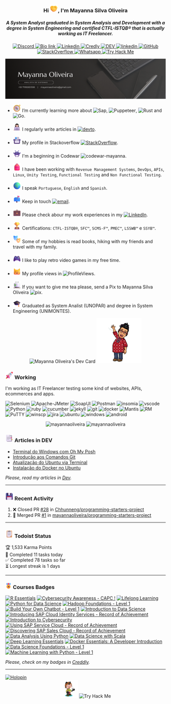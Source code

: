 <h3 align="center">Hi <img src="./img/handshake.png" alt="Handshake" width="25" height="25"/>, I'm Mayanna Silva Oliveira</h1>
<h5 align="center">A System Analyst graduated in System Analysis and Development with a degree in System Engineering and certified CTFL-ISTQB® that is actually working as IT Freelancer.
</h3>

<p align="center">
    <a href="https://discordapp.com/users/728043170226503721">
    <img alt="Discord" src="https://img.shields.io/badge/Discord_mayannaoliveira-%235865F2.svg?style=flat&logo=discord&logoColor=white"/>
    </a>
    <a href="https://bio.link/mayanna">
    <img alt="Bio link" src="https://img.shields.io/badge/Bio%20Link-000000.svg?style=flat&logo=Bio-Link&logoColor=white"/>
    </a>
    <a href="https://www.linkedin.com/in/mayannaoliveira/">
    <img alt="Linkedin" src="https://img.shields.io/badge/linkedin-%230077B5.svg?style=flat&logo=linkedin&logoColor=white"/>
    </a>
    <a href="https://www.credly.com/users/mayannaoliveira/">
    <img alt="Credly" src="https://img.shields.io/badge/Credly-FF6B00.svg?style=flat&logo=Credly&logoColor=white"/>
    </a>
    <a href="https://dev.to/mayannaoliveira">
    <img alt="DEV" src="https://img.shields.io/badge/dev.to-0A0A0A.svg?style=flat&logo=devdotto&logoColor=white"/>
    </a>
    <a href=mailto:mayannasoliveira@gmail.com>
    <img alt="linkedin" src="https://img.shields.io/badge/Gmail-EA4335.svg?style=flat&logo=Gmail&logoColor=white"/>
    </a>
    <a href="https://github.com/mayannaoliveira">
    <img alt="GitHub" src="https://img.shields.io/badge/GitHub-181717.svg?style=flat&logo=GitHub&logoColor=white"/>
    </a>
    <a href="https://stackoverflow.com/users/16884312/mayanna">
    <img alt="StackOverflow" src="https://img.shields.io/badge/Stack%20Overflow-F58025.svg?style=flat&logo=Stack-Overflow&logoColor=white"/>
    </a>
    <a href="https://wa.me/5571992651308">
    <img alt="Whatsapp" src="https://img.shields.io/badge/Whatsapp%20+5571992651308-green.svg?style=flat&logo=Whatsapp&logoColor=white">    
    </a>
      <a href="https://tryhackme.com/p/mayannait">
    <img alt="Try Hack Me" src="https://img.shields.io/badge/TryHackMe-212C42.svg?style=flat&logo=TryHackMe&logoColor=white"/>
    </a>
</p> 

<p align="center">
    <a href="https://bio.link/mayanna">
    <img alt="Mayanna Oliveira" src="img/cover.png"/>
    </a></p> 

- <img src="./img/compass.png" alt="Compass" width="25" height="25"/> I’m currently learning more about ![Sap](https://img.shields.io/badge/SAP-0FAAFF.svg?style=flat&logo=SAP&logoColor=white), ![Puppeteer](https://img.shields.io/badge/Puppeteer-40B5A4.svg?style=flat&logo=Puppeteer&logoColor=white), ![Rust](https://img.shields.io/badge/Rust-000000.svg?style=flat&logo=Rust&logoColor=white) and ![Go](https://img.shields.io/badge/Go-00ADD8.svg?style=flat&logo=Go&logoColor=white).
- <img src="./img/tech-girl.png" alt="Tech" width="25" height="25"/> I regularly write articles in [![devto](https://img.shields.io/badge/DEV-0A0A0A.svg?style=flat&logo=devdotto&logoColor=white)](https://dev.to/mayannaoliveira).

- <img src="./img/card.png" alt="Card" width="25" height="25"/> My profile in Stackoverflow [![StackOverflow](https://stackoverflow-badge.onrender.com/api/StackOverflowBadge/16884312)](https://stackoverflow.com/users/16884312/mayanna).

- <img src="./img/alien.png" alt="Alien" width="25" height="25"/>  I'm a beginning in Codewar ![codewar-mayanna](https://www.codewars.com/users/mayannaoliveira/badges/micro).

- <img src="./img/backpack.png" alt="Backpack" width="25" height="25"/> I have been working with `Revenue Management Systems`, `DevOps`,  `APIs`, `Linux`, `Unity Testing`, `Functional Testing` and `Non Functional Testing`.

- <img src="./img/globe.png" alt="Globe" width="25" height="25"/> I speak `Portuguese`, `English` and `Spanish`.

- <img src="./img/mailbox.png" alt="Closed Mailbox with Raised Flag" width="25" height="25"/> Keep in touch [![email](https://img.shields.io/badge/mayannasoliveira@gmail.com-EA4335.svg?style=flat&logo=Gmail&logoColor=white)](mailto:mayannasoliveira@gmail.com).
  
- <img src="./img/briefcase.png" alt="Briefcase" width="25" height="25"/> Please check abour my work experiences in my [![LinkedIn](https://img.shields.io/badge/LinkedIn-0A66C2.svg?style=flat&logo=LinkedIn&logoColor=white)](https://www.linkedin.com/in/mayannaoliveira/).

- <img src="./img/trophy.png" alt="Trophy" width="25" height="25"/> Certifications: `CTFL-ISTQB®`, `SFC™`, `SCMS-F™`, `PMEC™`, `LSSWB™` e `SSYB™`.

- <img src="./img/arts.png" alt="Arts" width="25" height="25"/> Some of my hobbies is read books, hiking with my friends and travel with my family.

- <img src="./img/game.png" alt="Game" width="25" height="25"/> I like to play retro video games in my free time.
  
- <img src="./img/cat.png" alt="Cat" width="25" height="25"/> My profile views in ![ProfileViews](https://komarev.com/ghpvc/?username=mayannaoliveira&label=Github&color=0e75b6&style=flat&logo=github).

- <img src="./img/tea.png" alt="Tea" width="25" height="25"/> If you want to give me tea please, send a Pix to Mayanna Silva Oliveira ![pix](https://img.shields.io/badge/Pix-mayannait@gmail.com-77B6A8.svg?style=flat&logo=Pix&logoColor=white).

- <img src="./img/graduation.png" alt="Graduation Cap" width="25" height="25"/> Graduated as System Analist (UNOPAR) and degree in System Engineering (UNIMONTES).

<div class="row" align="center">
  <div class="column">
    <!-- <img src="https://stackoverflow-card.vercel.app/?userID=16884312&theme=stackoverflow-dark" style="width:51%"> -->
   <!-- <img src="https://github-profile-trophy.vercel.app/?username=mayannaoliveira&theme=monokai&row=2&column=3" alt="mayannaoliveira" style="width:35%"> -->
    <img src="https://api.daily.dev/devcards/v2/vaxu1YcJUD9Ciru3l9X6S.png?type=default&r=u0h" width="180" alt="Mayanna Oliveira's Dev Card"/>
    <img src="./img/hello.png" style="width:28%"> 
  </div>
</div>
 
<h3 align="left"><img src="./img/rocket.png" alt="Rocket" width="25" height="25"/> Working</h3> 
<p>
I'm working as IT Freelancer testing some kind of websites, APIs, ecommerces and apps.
</p>

  ![Selenium](https://img.shields.io/badge/Selenium-43B02A.svg?style=flat&logo=Selenium&logoColor=white) ![Apache-JMeter](https://img.shields.io/badge/Apache%20JMeter-D22128.svg?style=flat&logo=Apache-JMeter&logoColor=white) ![SoapUI](https://img.shields.io/badge/SoapUI-yellow.svg?style=flat&logo=Swagger&logoColor=black) ![Postman](https://img.shields.io/badge/Postman-DD3A0A.svg?style=flat&logo=Postman&logoColor=white) ![insomia](https://img.shields.io/badge/Insomnia-4000BF.svg?style=flat&logo=Insomnia&logoColor=white) ![vscode](https://img.shields.io/badge/Visual%20Studio%20Code-007ACC.svg?style=flat&logo=Visual-Studio-Code&logoColor=white) ![Python](https://img.shields.io/badge/Python-3776AB.svg?style=flat&logo=Python&logoColor=white) ![ruby](https://img.shields.io/badge/Ruby-CC342D.svg?style=flat&logo=Ruby&logoColor=white) ![cucumber](https://img.shields.io/badge/Cucumber-23D96C.svg?style=flat&logo=Cucumber&logoColor=white) ![jekyll](https://img.shields.io/badge/Jekyll-CC0000.svg?style=flat&logo=Jekyll&logoColor=white) ![git](https://img.shields.io/badge/Git-F05032.svg?style=flat&logo=Git&logoColor=white) ![docker](https://img.shields.io/badge/Docker-2496ED.svg?style=flat&logo=Docker&logoColor=white) ![Mantis](https://custom-icon-badges.demolab.com/badge/Mantis%20Bug%20Tracker-557C55.svg?logo=bug) ![RM](https://custom-icon-badges.demolab.com/badge/Revenue%20Management-blue.svg?logo=devices) ![PuTTY](https://custom-icon-badges.demolab.com/badge/PuTTY-grey.svg?logo=code-square) ![winscp](https://custom-icon-badges.demolab.com/badge/WinSCP-blue.svg?logo=arrow-switch) ![jira](https://img.shields.io/badge/Jira%20Software-0052CC.svg?style=flat&logo=Jira-Software&logoColor=white) ![ubuntu](https://img.shields.io/badge/Ubuntu-E95420.svg?style=flat&logo=Ubuntu&logoColor=white) ![windows](https://img.shields.io/badge/Windows-0078D4.svg?style=flat&logo=Windows&logoColor=white) ![android](https://img.shields.io/badge/Android-3DDC84.svg?style=flat&logo=Android&logoColor=white)
  
<div class="row" align="center">
  <div class="column">
    <img src="https://awesome-github-stats.azurewebsites.net/user-stats/mayannaoliveira?cardType=github&theme=dark&preferLogin=false" alt="mayannaoliveira" style="width:49%">
    <img src="https://github-readme-stats.vercel.app/api/top-langs?username=mayannaoliveira&show_icons=true&theme=dark&locale=en&layout=compact" alt="mayannaoliveira" style="width:40%">
  </div>
</div>

<h3 align="left"><img src="./img/tabs.png" alt="Tabs" width="25" height="25"/> Articles in DEV </h3>

 <!-- BLOG-POST-LIST:START -->
- [Terminal do Windows com Oh My Posh](https://dev.to/mayannaoliveira/terminal-do-windows-com-oh-my-posh-14jm)
- [Introdução aos Comandos Git](https://dev.to/mayannaoliveira/introducao-aos-comandos-git-3am7)
- [Atualização do Ubuntu via Terminal](https://dev.to/mayannaoliveira/atualizacao-do-ubuntu-via-terminal-2mp9)
- [Instalação do Docker no Ubuntu](https://dev.to/mayannaoliveira/instalacao-do-docker-no-ubuntu-3jej)
<!-- BLOG-POST-LIST:END -->

_Please, read my articles in [Dev](https://dev.to/mayannaoliveira)._

--- 

<h3 align="left"><img src="./img/disk.png" alt="Disk" width="25" height="25"/> Recent Activity </h3>

<!--START_SECTION:activity-->
1. ❌ Closed PR [#28](https://github.com/Chhunneng/programming-starters-project/pull/28) in [Chhunneng/programming-starters-project](https://github.com/Chhunneng/programming-starters-project)
2. 🎉 Merged PR [#1](https://github.com/mayannaoliveira/programming-starters-project/pull/1) in [mayannaoliveira/programming-starters-project](https://github.com/mayannaoliveira/programming-starters-project)
<!--END_SECTION:activity-->

---

<!-- status do todoist -->
<h3 align="left"><img src="./img/clip.png" alt="clip" width="25" height="25"/> Todoist Status </h3>

<!-- TODO-IST:START -->
🏆  1,533 Karma Points           
🌸  Completed 11 tasks today           
✅  Completed 78 tasks so far           
⏳  Longest streak is 1 days
<!-- TODO-IST:END -->

---

<h3 align="left"><img src="./img/medal.png" alt="Creddly" width="20" height="20"/> Courses Badges </h3>

<!--START_SECTION:badges-->
[![R Essentials](https://images.credly.com/size/110x110/images/14a1c1e0-f580-4034-a910-a33043d6af12/blob)](http://www.credly.com/badges/cdfcaf81-75fa-411b-bf3c-0720ba74fff5 "R Essentials")
[![Cybersecurity Awareness - CAPC !](https://images.credly.com/size/110x110/images/712a773b-9acc-4bc8-90fa-6afdfc95da1e/image.png)](http://www.credly.com/badges/fbb2409d-ea33-4160-9d41-d21f381b5cdf "Cybersecurity Awareness - CAPC !")
[![Lifelong Learning](https://images.credly.com/size/110x110/images/21e16d4d-d2df-46e6-9098-526caab49e63/blob)](http://www.credly.com/badges/50d4b21c-f790-4450-a03c-6ea5d7bbc1c1 "Lifelong Learning")
[![Python for Data Science](https://images.credly.com/size/110x110/images/b40db465-587f-45eb-a854-af8630a630e7/blob)](http://www.credly.com/badges/6c1fbf57-b2d7-4b59-8179-995a3a39491a "Python for Data Science")
[![Hadoop Foundations - Level 1](https://images.credly.com/size/110x110/images/1e55ec7d-b57d-4ecf-92d4-d3b7887977ad/blob)](http://www.credly.com/badges/73ca3db7-9bbe-485f-9467-92a1b64fae2a "Hadoop Foundations - Level 1")
[![Build Your Own Chatbot - Level 1](https://images.credly.com/size/110x110/images/745b7433-8c95-4978-87ed-a5b280fcb1aa/blob)](http://www.credly.com/badges/32426096-8231-4933-a14a-b6d76e798d24 "Build Your Own Chatbot - Level 1")
[![Introduction to Data Science](https://images.credly.com/size/110x110/images/b38a42e0-dc58-4ce2-b6c0-28d978e8aaad/image.png)](http://www.credly.com/badges/2f9a56fc-fb07-4a95-b566-16b3386d2bb0 "Introduction to Data Science")
[![Introducing SAP Cloud Identity Services - Record of Achievement](https://images.credly.com/size/110x110/images/2e4ec64c-caf6-4830-8cb7-116b1b1fb148/blob)](http://www.credly.com/badges/096182da-a881-4c14-b0c5-4f201e2fdb4a "Introducing SAP Cloud Identity Services - Record of Achievement")
[![Introduction to Cybersecurity](https://images.credly.com/size/110x110/images/af8c6b4e-fc31-47c4-8dcb-eb7a2065dc5b/I2CS__1_.png)](http://www.credly.com/badges/08297a6f-c74c-42b0-a027-5d6eddae7f6b "Introduction to Cybersecurity")
[![Using SAP Service Cloud - Record of Achievement](https://images.credly.com/size/110x110/images/e2e22385-072e-445c-b3e8-c671f5d4df6a/image.png)](http://www.credly.com/badges/3a5891cc-38e3-4ca8-99bd-f65f23237172 "Using SAP Service Cloud - Record of Achievement")
[![Discovering SAP Sales Cloud - Record of Achievement](https://images.credly.com/size/110x110/images/c13b43b2-b541-447a-80b6-cceaea41f70c/image.png)](http://www.credly.com/badges/7432901d-f747-4168-baec-12f3c854d383 "Discovering SAP Sales Cloud - Record of Achievement")
[![Data Analysis Using Python](https://images.credly.com/size/110x110/images/f5bb6420-710c-4508-bd1f-df3a9d3fafb0/blob)](http://www.credly.com/badges/0df4cec0-9087-441b-bc64-abafd664993f "Data Analysis Using Python")
[![Data Science with Scala](https://images.credly.com/size/110x110/images/31161e97-2afe-4b28-9a63-0fc788de0f69/blob)](http://www.credly.com/badges/c4f51279-4c7c-48dc-9665-98afe8e6cc4e "Data Science with Scala")
[![Deep Learning Essentials](https://images.credly.com/size/110x110/images/ef4b79d9-5b12-4d26-b4f2-a8fc22b0351b/blob)](http://www.credly.com/badges/25ac4b76-ebea-4d01-8933-a038ff6569ee "Deep Learning Essentials")
[![Docker Essentials: A Developer Introduction](https://images.credly.com/size/110x110/images/b0c5445a-72a2-46ce-a599-96147e210efb/blob)](http://www.credly.com/badges/5f3e704e-4369-4010-b50c-5168db1fa98a "Docker Essentials: A Developer Introduction")
[![Data Science Foundations - Level 1](https://images.credly.com/size/110x110/images/5950e6bd-1d0b-40f0-9313-4b2fa36622ce/blob)](http://www.credly.com/badges/04760ec1-b407-4860-b17c-35167bff17e2 "Data Science Foundations - Level 1")
[![Machine Learning with Python - Level 1](https://images.credly.com/size/110x110/images/ede27d34-ab6b-4eef-8808-f266564df2a2/blob)](http://www.credly.com/badges/64d372d7-bb00-44d4-88e6-afb2ff74d620 "Machine Learning with Python - Level 1")
<!--END_SECTION:badges-->

_Please, check on my badges in [Creddly](https://www.credly.com/users/mayannaoliveira)._
 
---

<!-- Holopin Board -->
<a href="https://holopin.io/@mayannaoliveira">
    <img src="https://holopin.me/mayannaoliveira" alt="Holopin "align="center"/>
</a>

<!-- Status do repositório
<p align="center">
<a href="https://github.com/mayannaoliveira/mayannaoliveira"><img src="https://img.shields.io/github/forks/mayannaoliveira/mayannaoliveira.svg?style=social&label=Fork" alt="Forks"/></a>
<a href="https://github.com/mayannaoliveira/mayannaoliveira"><img src="https://img.shields.io/github/stars/mayannaoliveira/mayannaoliveira.svg?style=social&label=Star" alt="Star"/></a>
<a href="https://github.com/mayannaoliveira/mayannaoliveira"><img src="https://img.shields.io/github/watchers/mayannaoliveira/mayannaoliveira.svg?style=social&label=Watch" alt="Watch"/></a>
<a href="https://github.com/mayannaoliveira/mayannaoliveira"><img src="https://img.shields.io/github/followers/mayannaoliveira.svg?style=social&label=Follow" alt="Follow"/></a>
<a href="https://github.com/mayannaoliveira/mayannaoliveira"><img src="https://img.shields.io/twitter/follow/oliveiramayanna.svg?style=social" alt="Twitter"/></a>
</p> -->

<!-- Github avatar / Try Hack Me-->
</br>
<div class="row" align="center">
  <div class="column">
    <img src="./img/octocat-1701493235943.png" width="11%" alt="Github avatar"/>
    <img src="https://tryhackme-badges.s3.amazonaws.com/mayannait.png" alt="Try Hack Me"/>
  </div>
</div>

